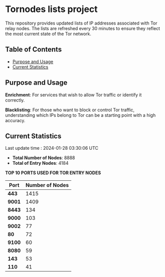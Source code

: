 # Tornodes lists project

This repository provides updated lists of IP addresses associated with Tor relay nodes. The lists are refreshed every 30 minutes to ensure they reflect the most current state of the Tor network.

## Table of Contents

- [Purpose and Usage](#purpose-and-usage)
- [Current Statistics](#current-statistics)


## Purpose and Usage

**Enrichment**: For services that wish to allow Tor traffic or identify it correctly.

**Blacklisting**: For those who want to block or control Tor traffic, understanding which IPs belong to Tor can be a starting point with a high accuracy.

## Current Statistics

Last update time : 2024-01-28 03:30:06 UTC

- **Total Number of Nodes**: 8888
- **Total of Entry Nodes**: 4184

**TOP 10 PORTS USED FOR TOR ENTRY NODES**

| **Port** | **Number of Nodes** |
|------|-----------------|
| **443**   | 1415  |
| **9001**   | 1409  |
| **8443**   | 134  |
| **9000**   | 103  |
| **9002**   | 77  |
| **80**   | 72  |
| **9100**   | 60  |
| **8080**   | 59  |
| **143**   | 53  |
| **110**   | 41  |

